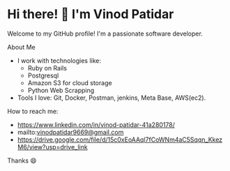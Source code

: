 # Hi there! 👋 I'm Vinod Patidar

Welcome to my GitHub profile! I'm a passionate software developer.

About Me
- I work with technologies like:
  - Ruby on Rails
  - Postgresql
  - Amazon S3 for cloud storage
  - Python Web Scrapping
- Tools I love: Git, Docker, Postman, jenkins, Meta Base, AWS(ec2).

How to reach me:
- https://www.linkedin.com/in/vinod-patidar-41a280178/
- mailto:vinodpatidar9669@gmail.com
- https://drive.google.com/file/d/15c0xEoAAql7fCoWNm4aC5Sqqn_KkezM6/view?usp=drive_link

Thanks 😄
